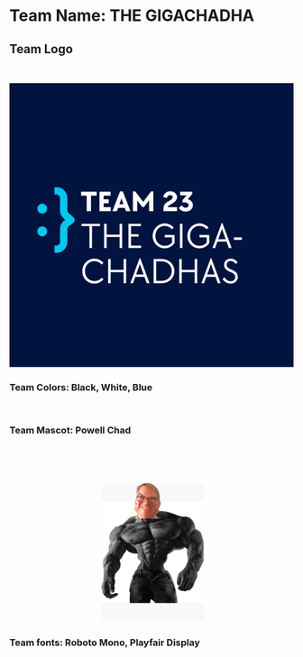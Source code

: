 # Team Name: THE GIGACHADHA

## Team Logo
<br/>

![Logo](TeamLogo.png)

### Team Colors: Black, White, Blue
<br/>

### Team Mascot: Powell Chad
<br/>

![Mascot](TeamMascot.png)


### Team fonts: Roboto Mono, Playfair Display
<br/>

